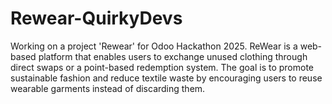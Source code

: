# Rewear-QuirkyDevs
Working on a project 'Rewear' for Odoo Hackathon 2025. ReWear is a web-based platform that enables users to exchange unused clothing through direct swaps or a point-based redemption system. The goal is to promote sustainable fashion and reduce textile waste by encouraging users to reuse wearable garments instead of discarding them. 

